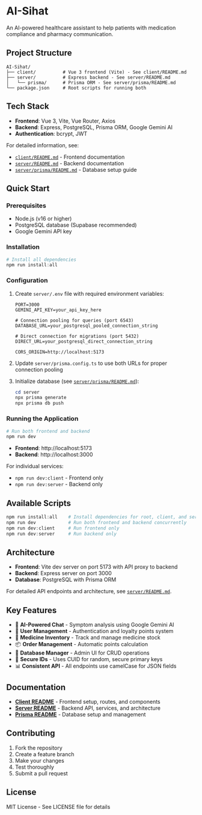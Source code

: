 # AI-Sihat
An AI-powered healthcare assistant to help patients with medication compliance and pharmacy communication.

## Project Structure

```
AI-Sihat/
├── client/          # Vue 3 frontend (Vite) - See client/README.md
├── server/          # Express backend - See server/README.md
│   └── prisma/      # Prisma ORM - See server/prisma/README.md
└── package.json     # Root scripts for running both
```

## Tech Stack

- **Frontend**: Vue 3, Vite, Vue Router, Axios
- **Backend**: Express, PostgreSQL, Prisma ORM, Google Gemini AI
- **Authentication**: bcrypt, JWT

For detailed information, see:
- [`client/README.md`](./client/README.md) - Frontend documentation
- [`server/README.md`](./server/README.md) - Backend documentation
- [`server/prisma/README.md`](./server/prisma/README.md) - Database setup guide

## Quick Start

### Prerequisites
- Node.js (v16 or higher)
- PostgreSQL database (Supabase recommended)
- Google Gemini API key

### Installation

```powershell
# Install all dependencies
npm run install:all
```

### Configuration

1. Create `server/.env` file with required environment variables:
   ```env
   PORT=3000
   GEMINI_API_KEY=your_api_key_here
   
   # Connection pooling for queries (port 6543)
   DATABASE_URL=your_postgresql_pooled_connection_string
   
   # Direct connection for migrations (port 5432)
   DIRECT_URL=your_postgresql_direct_connection_string
   
   CORS_ORIGIN=http://localhost:5173
   ```

2. Update `server/prisma.config.ts` to use both URLs for proper connection pooling

3. Initialize database (see [`server/prisma/README.md`](./server/prisma/README.md)):
   ```powershell
   cd server
   npx prisma generate
   npx prisma db push
   ```

### Running the Application

```powershell
# Run both frontend and backend
npm run dev
```

- **Frontend**: http://localhost:5173
- **Backend**: http://localhost:3000

For individual services:
- `npm run dev:client` - Frontend only
- `npm run dev:server` - Backend only

## Available Scripts

```powershell
npm run install:all    # Install dependencies for root, client, and server
npm run dev            # Run both frontend and backend concurrently
npm run dev:client     # Run frontend only
npm run dev:server     # Run backend only
```

## Architecture

- **Frontend**: Vite dev server on port 5173 with API proxy to backend
- **Backend**: Express server on port 3000
- **Database**: PostgreSQL with Prisma ORM

For detailed API endpoints and architecture, see [`server/README.md`](./server/README.md).

## Key Features

- 🤖 **AI-Powered Chat** - Symptom analysis using Google Gemini AI
- 👤 **User Management** - Authentication and loyalty points system
- 💊 **Medicine Inventory** - Track and manage medicine stock
- 📦 **Order Management** - Automatic points calculation
- 🔧 **Database Manager** - Admin UI for CRUD operations
- 🔐 **Secure IDs** - Uses CUID for random, secure primary keys
- 📊 **Consistent API** - All endpoints use camelCase for JSON fields

## Documentation

- **[Client README](./client/README.md)** - Frontend setup, routes, and components
- **[Server README](./server/README.md)** - Backend API, services, and architecture
- **[Prisma README](./server/prisma/README.md)** - Database setup and management

## Contributing

1. Fork the repository
2. Create a feature branch
3. Make your changes
4. Test thoroughly
5. Submit a pull request

## License

MIT License - See LICENSE file for details

